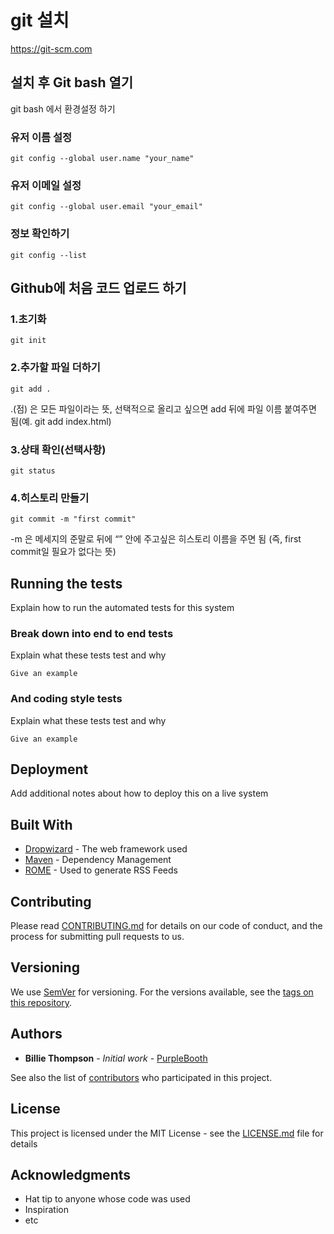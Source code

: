 # git 설치

https://git-scm.com

## 설치 후 Git bash 열기

git bash 에서 환경설정 하기 

### 유저 이름 설정 


```
git config --global user.name "your_name"
```

### 유저 이메일 설정 

```
git config --global user.email "your_email"
```

### 정보 확인하기 


```
git config --list
```

## Github에 처음 코드 업로드 하기 

### 1.초기화

```
git init
```

### 2.추가할 파일 더하기

```
git add .
```

.(점) 은 모든 파일이라는 뜻, 선택적으로 올리고 싶으면 add 뒤에 파일 이름 붙여주면 됨(예. git add index.html)

### 3.상태 확인(선택사항)

```
git status
```

### 4.히스토리 만들기

```
git commit -m "first commit"
```

-m 은 메세지의 준말로 뒤에 “” 안에 주고싶은 히스토리 이름을 주면 됨 (즉, first commit일 필요가 없다는 뜻)


## Running the tests

Explain how to run the automated tests for this system

### Break down into end to end tests

Explain what these tests test and why

```
Give an example
```

### And coding style tests

Explain what these tests test and why

```
Give an example
```

## Deployment

Add additional notes about how to deploy this on a live system

## Built With

* [Dropwizard](http://www.dropwizard.io/1.0.2/docs/) - The web framework used
* [Maven](https://maven.apache.org/) - Dependency Management
* [ROME](https://rometools.github.io/rome/) - Used to generate RSS Feeds

## Contributing

Please read [CONTRIBUTING.md](https://gist.github.com/PurpleBooth/b24679402957c63ec426) for details on our code of conduct, and the process for submitting pull requests to us.

## Versioning

We use [SemVer](http://semver.org/) for versioning. For the versions available, see the [tags on this repository](https://github.com/your/project/tags). 

## Authors

* **Billie Thompson** - *Initial work* - [PurpleBooth](https://github.com/PurpleBooth)

See also the list of [contributors](https://github.com/your/project/contributors) who participated in this project.

## License

This project is licensed under the MIT License - see the [LICENSE.md](LICENSE.md) file for details

## Acknowledgments

* Hat tip to anyone whose code was used
* Inspiration
* etc
